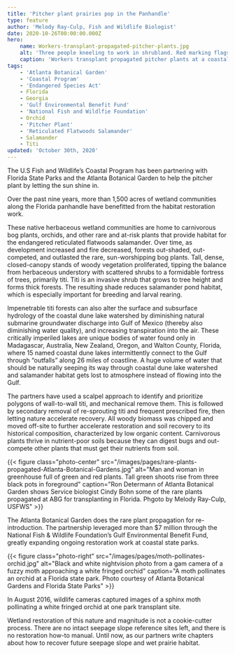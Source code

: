 ```yaml
---
title: 'Pitcher plant prairies pop in the Panhandle'
type: feature
author: 'Melody Ray-Culp, Fish and Wildlife Biologist'
date: 2020-10-26T00:00:00.000Z
hero:
    name: Workers-transplant-propagated-pitcher-plants.jpg
    alt: 'Three people kneeling to work in shrubland. Red marking flags dot the ground'
    caption: 'Workers transplant propagated pitcher plants at a coastal state park in Florida. Photo by Melody Ray-Culp, USFWS'
tags:
    - 'Atlanta Botanical Garden'
    - 'Coastal Program'
    - 'Endangered Species Act'
    - Florida
    - Georgia
    - 'Gulf Environmental Benefit Fund'
    - 'National Fish and Wildlfie Foundation'
    - Orchid
    - 'Pitcher Plant'
    - 'Reticulated Flatwoods Salamander'
    - Salamander
    - Titi
updated: 'October 30th, 2020'
---
```


The U.S Fish and Wildlife’s Coastal Program has been partnering with Florida State Parks and the Atlanta Botanical Garden to help the pitcher plant by letting the sun shine in.

Over the past nine years, more than 1,500 acres of wetland communities along the Florida panhandle have benefitted from the habitat restoration work.

These native herbaceous wetland communities are home to carnivorous bog plants, orchids, and other rare and at-risk plants that provide habitat for the endangered reticulated flatwoods salamander. Over time, as development increased and fire decreased, forests out-shaded, out-competed, and outlasted the rare, sun-worshipping bog plants. Tall, dense, closed-canopy stands of woody vegetation proliferated, tipping the balance from herbaceous understory with scattered shrubs to a formidable fortress of trees, primarily titi. Titi is an invasive shrub that grows to tree height and forms thick forests. The resulting shade reduces salamander pond habitat, which is especially important for breeding and larval rearing.

Impenetrable titi forests can also alter the surface and subsurface hydrology of the coastal dune lake watershed by diminishing natural submarine groundwater discharge into Gulf of Mexico (thereby also diminishing water quality), and increasing transpiration into the air. These critically imperiled lakes are unique bodies of water found only in Madagascar, Australia, New Zealand, Oregon, and Walton County, Florida, where 15 named coastal dune lakes intermittently connect to the Gulf through “outfalls” along 26 miles of coastline. A huge volume of water that should be naturally seeping its way through coastal dune lake watershed and salamander habitat gets lost to atmosphere instead of flowing into the Gulf.

The partners have used a scalpel approach to identify and prioritize polygons of wall-to-wall titi, and mechanical remove them. This is followed by secondary removal of re-sprouting titi and frequent prescribed fire, then letting nature accelerate recovery. All woody biomass was chipped and moved off-site to further accelerate restoration and soil recovery to its historical composition, characterized by low organic content. Carnivorous plants thrive in nutrient-poor soils because they can digest bugs and out-compete other plants that must get their nutrients from soil.

{{< figure class="photo-center" src="/images/pages/rare-plants-propagated-Atlanta-Botanical-Gardens.jpg" alt="Man and woman in greenhouse full of green and red plants. Tall green shoots rise from three black pots in foreground" caption="Ron Determann of Atlanta Botanical Garden shows Service biologist Cindy Bohn some of the rare plants propagated at ABG for transplanting in Florida. Phgoto by Melody Ray-Culp, USFWS" >}}

The Atlanta Botanical Garden does the rare plant propagation for re-introduction. The partnership leveraged more than $7 million through the National Fish & Wildlife Foundation’s Gulf Environmental Benefit Fund, greatly expanding ongoing restoration work at coastal state parks.

{{< figure class="photo-right" src="/images/pages/moth-pollinates-orchid.jpg" alt="Black and white nightvision photo from a gam camera of a fuzzy moth approaching a white fringed orchid" caption="A moth pollinates an orchid at a Florida state park. Photo courtesy of Atlanta Botanical Gardens and Florida State Parks" >}}

In August 2016, wildlife cameras captured images of a sphinx moth pollinating a white fringed orchid at one park transplant site.

Wetland restoration of this nature and magnitude is not a cookie-cutter process. There are no intact seepage slope reference sites left, and there is no restoration how-to manual. Until now, as our partners write chapters about how to recover future seepage slope and wet prairie habitat.

